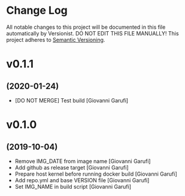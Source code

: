 # Change Log

All notable changes to this project will be documented in this file
automatically by Versionist. DO NOT EDIT THIS FILE MANUALLY!
This project adheres to [Semantic Versioning](http://semver.org/).

# v0.1.1
## (2020-01-24)

* [DO NOT MERGE] Test build [Giovanni Garufi]

# v0.1.0
## (2019-10-04)

* Remove IMG_DATE from image name [Giovanni Garufi]
* Add github as release target [Giovanni Garufi]
* Prepare host kernel before running docker build [Giovanni Garufi]
* Add repo.yml and base VERSION file [Giovanni Garufi]
* Set IMG_NAME in build script [Giovanni Garufi]

